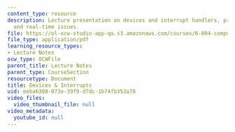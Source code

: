 ```yaml
---
content_type: resource
description: Lecture presentation on devices and interrupt handlers, preemptive interrupts,
  and real-time issues.
file: https://ol-ocw-studio-app-qa.s3.amazonaws.com/courses/6-004-computation-structures-spring-2009/eeba6308073e39f0d7dc1b74fb353a78_MIT6_004s09_lec19.pdf
file_type: application/pdf
learning_resource_types:
- Lecture Notes
ocw_type: OCWFile
parent_title: Lecture Notes
parent_type: CourseSection
resourcetype: Document
title: Devices & Interrupts
uid: eeba6308-073e-39f0-d7dc-1b74fb353a78
video_files:
  video_thumbnail_file: null
video_metadata:
  youtube_id: null
---
```

